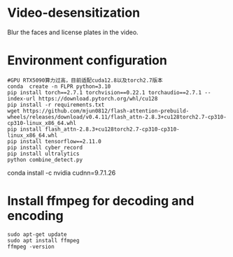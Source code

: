 # Video-desensitization
Blur the faces and license plates in the video.

# Environment configuration
    #GPU RTX5090算力过高，目前适配cuda12.8以及torch2.7版本
    conda  create -n FLPR python=3.10
    pip install torch==2.7.1 torchvision==0.22.1 torchaudio==2.7.1 --index-url https://download.pytorch.org/whl/cu128
    pip install -r requirements.txt
    wget https://github.com/mjun0812/flash-attention-prebuild-wheels/releases/download/v0.4.11/flash_attn-2.8.3+cu128torch2.7-cp310-cp310-linux_x86_64.whl
    pip install flash_attn-2.8.3+cu128torch2.7-cp310-cp310-linux_x86_64.whl
    pip install tensorflow==2.11.0
    pip install cyber_record
    pip install ultralytics
    python combine_detect.py

conda install -c nvidia cudnn=9.7.1.26


# Install ffmpeg for decoding and encoding
    sudo apt-get update
    sudo apt install ffmpeg
    ffmpeg -version


